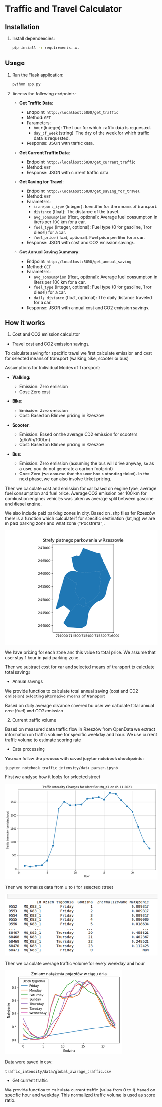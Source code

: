 # Traffic and Travel Calculator


## Installation


1. Install dependencies:

    ```bash
    pip install -r requirements.txt
    ```

## Usage

1. Run the Flask application:

    ```bash
    python app.py
    ```

2. Access the following endpoints:

    - **Get Traffic Data**: 
        - Endpoint: `http://localhost:5000/get_traffic`
        - Method: `GET`
        - Parameters:
            - `hour` (integer): The hour for which traffic data is requested.
            - `day_of_week` (string): The day of the week for which traffic data is requested.
        - Response: JSON with traffic data.

    - **Get Current Traffic Data**: 
        - Endpoint: `http://localhost:5000/get_current_traffic`
        - Method: `GET`
        - Response: JSON with current traffic data.

    - **Get Saving for Travel**: 
        - Endpoint: `http://localhost:5000/get_saving_for_travel`
        - Method: `GET`
        - Parameters:
            - `transport_type` (integer): Identifier for the means of transport.
            - `distance` (float): The distance of the travel.
            - `avg_consumption` (float, optional): Average fuel consumption in liters per 100 km for a car.
            - `fuel_type` (integer, optional): Fuel type (0 for gasoline, 1 for diesel) for a car.
            - `fuel_price` (float, optional): Fuel price per liter for a car.
        - Response: JSON with cost and CO2 emission savings.

    - **Get Annual Saving Summary**: 
        - Endpoint: `http://localhost:5000/get_annual_saving`
        - Method: `GET`
        - Parameters:
            - `avg_consumption` (float, optional): Average fuel consumption in liters per 100 km for a car.
            - `fuel_type` (integer, optional): Fuel type (0 for gasoline, 1 for diesel) for a car.
            - `daily_distance` (float, optional): The daily distance traveled for a car.
        - Response: JSON with annual cost and CO2 emission savings.


## How it works

1. Cost and CO2 emission calculator



- Travel cost and CO2 emission savings.

To calculate saving for specific travel we first calculate emission and cost for selected means of transport (walking,bike, scooter or bus)

Assumptions for Individual Modes of Transport:
- **Walking:**
  - Emission: Zero emission
  - Cost: Zero cost

- **Bike:**
  - Emission: Zero emission
  - Cost: Based on Blinkee pricing in Rzeszów

- **Scooter:**
  - Emission: Based on the average CO2 emission for scooters (g/kWh/100km)
  - Cost: Based on Blinkee pricing in Rzeszów

- **Bus:**
  - Emission: Zero emission (assuming the bus will drive anyway, so as a user, you do not generate a carbon footprint)
  - Cost: Zero (we assume that the user has a standing ticket). In the next phase, we can also involve ticket pricing.


Then we calculate cost and emission for car based on engine type, average fuel consumption and fuel price. 
Average CO2 emission per 100 km for combustion engines vehicles was taken as average split between gasoline and diesel engine.

We also include paid parking zones in city. Based on .shp files for Rzeszów there is a function which calculate if for 
specific destination (lat,lng) we are in paid parking zone and what zone ("Podstrefa"). 

![PPZ](paid_parking_zones/images/ppd.png "")

We have pricing for each zone and this value to total price. We assume that user stay 1 hour in paid parking zone.


Then we subtract cost for car and selected means of transport to calculate total savings

- Annual savings

We provide function to calculate total annual saving (cost and CO2 emission) selecting alternative means of transport

Based on daily average distance covered bu user we calculate total annual cost (fuel) and CO2 emission.



2. Current traffic volume

Based on measured data traffic flow in Rzeszów from OpenData we extract information on traffic volume for specific weekday and hour.
We use current traffic volume to estimate scoring rate

- Data processing

You can follow the process with saved jupyter notebook checkpoints:

    
    jupyter notebook traffic_intensity/data_parser.ipynb
    


First we analyse how it looks for selected street

![Traffic flow example for specific day](traffic_intensity/images/example_traffic.png "")


Then we normalize data from 0 to 1 for selected street

![Traffic flow normalized](traffic_intensity/images/values.png "")


Then we calculate average traffic volume for every weekday and hour

![Global traffic](traffic_intensity/images/global_traffic.png "")


Data were saved in csv: 

    traffic_intensity/data/global_avarage_traffic.csv


- Get current traffic

We provide function to calculate current traffic (value from 0 to 1) based on specific hour and weekday.
This normalized traffic volume is used as score ratio. 
